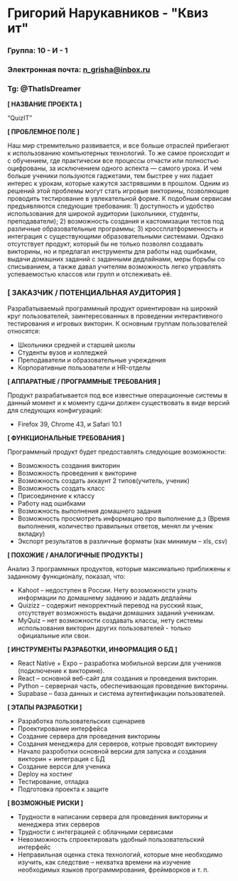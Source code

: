 # Григорий Нарукавников - "Квиз ит"

### Группа: 10 - И - 1
### Электронная почта: n_grisha@inbox.ru
### Tg: @ThatIsDreamer


**[ НАЗВАНИЕ ПРОЕКТА ]**

“QuizIT”

**[ ПРОБЛЕМНОЕ ПОЛЕ ]**

Наш мир стремительно развивается, и все больше отраслей прибегают к использованию компьютерных технологий. То же самое происходит и с обучением, где практически все процессы отчасти или полностью оцифрованы, за исключением одного аспекта — самого урока. И чем больше ученики пользуются гаджетами, тем быстрее у них падает интерес к урокам, которые кажутся застрявшими в прошлом. Одним из решений этой проблемы могут стать игровые викторины, позволяющие проводить тестирование в увлекательной форме. К подобным сервисам предъявляются следующие требования: 1) доступность и удобство использования для широкой аудитории (школьники, студенты, преподаватели); 2) возможность создания и кастомизации тестов под различные образовательные программы; 3) кроссплатформенность и интеграция с существующими образовательными системами. Однако отсутствует продукт, который бы не только позволял создавать викторины, но и предлагал инструменты для работы над ошибками, выдачи домашних заданий с заданными дедлайнами, меры борьбы со списыванием, а также давал учителям возможность легко управлять успеваемостью классов или групп и отслеживать её.

### **[ ЗАКАЗЧИК / ПОТЕНЦИАЛЬНАЯ АУДИТОРИЯ ]**  

Разрабатываемый программный продукт ориентирован на широкий круг пользователей, заинтересованных в проведении интерактивного тестирования и игровых викторин. К основным группам пользователей относятся:  

* Школьники средней и старшей школы
* Студенты вузов и колледжей
* Преподаватели и образовательные учреждения
* Корпоративные пользователи и HR-отделы

**[ АППАРАТНЫЕ / ПРОГРАММНЫЕ ТРЕБОВАНИЯ ]** 

Продукт разрабатывается под все известные операционные системы в данный момент и к моменту сдачи должен существовать в виде версий для следующих конфигураций:

* Firefox 39, Chrome 43, и Safari 10.1

**[ ФУНКЦИОНАЛЬНЫЕ ТРЕБОВАНИЯ ]**

Программный продукт будет предоставлять следующие возможности:
* Возможность создания викторин
* Возможность проведения к викторине
* Возможность создать аккаунт 2 типов(учитель, ученик)
* Возможность создать класс
* Присоединение к классу
* Работу над ошибками 
* Возможность выполнения домашнего задания
* Возможность просмотреть информацию про выполнение д.з (Время выполнения, количество правильных ответов, менял ли ученик вкладку)
* Экспорт результатов в различные форматы (как минимум – xls, csv)

**[ ПОХОЖИЕ / АНАЛОГИЧНЫЕ ПРОДУКТЫ ]**

Анализ 3 программных продуктов, которые максимально приближены к заданному функционалу, показал, что:

* Kahoot – недоступен в России. Нету возоможности узнать информации по домашнему заданию и задать дедлайны
* Quizizz – содержит некорректный перевод на русский язык, отсутствует возможность выдачи домашних заданий ученикам.
* MyQuiz – нет возможности создавать классы, нету системы использования викторин других пользователей - только официальные или свои.

**[ ИНСТРУМЕНТЫ РАЗРАБОТКИ, ИНФОРМАЦИЯ О БД ]**

* React Native + Expo – разработка мобильной версии для учеников (подключение к викторине).
* React – основной веб-сайт для создания и проведения викторин.
* Python – серверная часть, обеспечивающая проведение викторины.
* Supabase – база данных и система аутентификации пользователей.

**[ ЭТАПЫ РАЗРАБОТКИ ]**

*	Разработка пользовательских сценариев
*	Проектирование интерфейса
*	Создание сервера для проведения викторины
*	Создания менеджера для серверов, котрые проводят викторину
*	Начало разроботки основной версии для запуска и создания викторин + интеграция с БД
*	Создание версси для ученика 
*	Deploy на хостинг
*	Тестирование, отладка
*	Подготовка проекта к защите

**[ ВОЗМОЖНЫЕ РИСКИ ]**
*	Трудности в написании сервера для проведения викторины и менеджера этих серверов
*	Трудности с интеграцией с облачными сервисами
*	Невозможность спроектировать удобный пользовательский интерфейс 
*	Неправильная оценка стека технологий, которые мне необходимо изучить, как следствие – нехватка времени на изучение    необходимых языков программирования, фреймворков и т. п.
